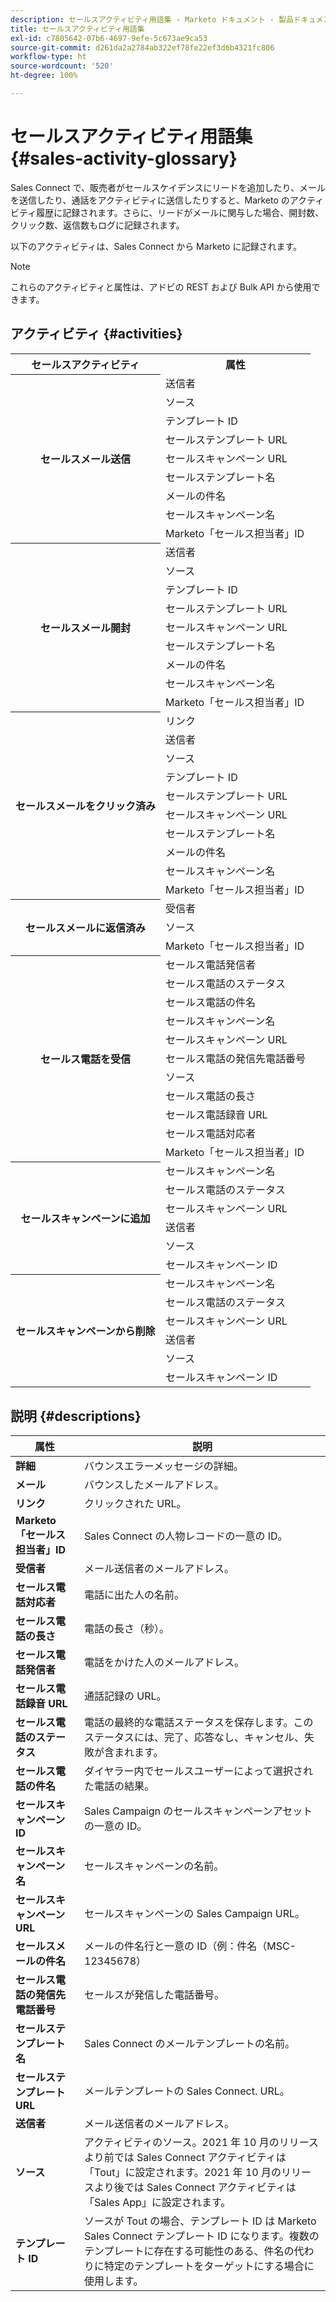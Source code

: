```yaml
---
description: セールスアクティビティ用語集 - Marketo ドキュメント - 製品ドキュメント
title: セールスアクティビティ用語集
exl-id: c7805642-07b6-4697-9efe-5c673ae9ca53
source-git-commit: d261da2a2784ab322ef78fe22ef3d6b4321fc806
workflow-type: ht
source-wordcount: '520'
ht-degree: 100%

---
```


# セールスアクティビティ用語集 {#sales-activity-glossary}

Sales Connect で、販売者がセールスケイデンスにリードを追加したり、メールを送信したり、通話をアクティビティに送信したりすると、Marketo のアクティビティ履歴に記録されます。さらに、リードがメールに関与した場合、開封数、クリック数、返信数もログに記録されます。

以下のアクティビティは、Sales Connect から Marketo に記録されます。

>[!NOTE]
>
>これらのアクティビティと属性は、アドビの REST および Bulk API から使用できます。

## アクティビティ {#activities}

<table>
 <tr>
  <th>セールスアクティビティ</th>
  <th>属性</th>
 </tr>
 <tr>
  <th rowspan="9">セールスメール送信</th>
  <td>送信者</td>
 </tr>
 <tr>
  <td>ソース</td>
 </tr>
 <tr>
  <td>テンプレート ID</td>
 </tr>
 <tr>
  <td>セールステンプレート URL</td>
 </tr>
 <tr>
  <td>セールスキャンペーン URL</td>
 </tr>
 <tr>
  <td>セールステンプレート名</td>
 </tr>
 <tr>
  <td>メールの件名</td>
 </tr>
 <tr>
  <td>セールスキャンペーン名</td>
 </tr>
 <tr>
  <td>Marketo「セールス担当者」ID</td>
 </tr>
 <tr>
  <th rowspan="9">セールスメール開封</th>
  <td>送信者</td>
 </tr>
 <tr>
  <td>ソース</td>
 </tr>
 <tr>
  <td>テンプレート ID</td>
 </tr>
 <tr>
  <td>セールステンプレート URL</td>
 </tr>
 <tr>
  <td>セールスキャンペーン URL</td>
 </tr>
 <tr>
  <td>セールステンプレート名</td>
 </tr>
 <tr>
  <td>メールの件名</td>
 </tr>
 <tr>
  <td>セールスキャンペーン名</td>
 </tr>
 <tr>
  <td>Marketo「セールス担当者」ID</td>
 </tr>
 <tr>
  <th rowspan="10">セールスメールをクリック済み</th>
  <td>リンク</td>
 </tr>
 <tr>
  <td>送信者</td>
 </tr>
 <tr>
  <td>ソース</td>
 </tr>
 <tr>
  <td>テンプレート ID</td>
 </tr>
 <tr>
  <td>セールステンプレート URL</td>
 </tr>
 <tr>
  <td>セールスキャンペーン URL</td>
 </tr>
 <tr>
  <td>セールステンプレート名</td>
 </tr>
 <tr>
  <td>メールの件名</td>
 </tr>
 <tr>
  <td>セールスキャンペーン名</td>
 </tr>
 <tr>
  <td>Marketo「セールス担当者」ID</td>
 </tr>
<tr>
  <th rowspan="3">セールスメールに返信済み</th>
  <td>受信者</td>
 </tr>
 <tr>
  <td>ソース</td>
 </tr>
 <tr>
  <td>Marketo「セールス担当者」ID</td>
 </tr>
 <tr>
  <th rowspan="11">セールス電話を受信</th>
  <td>セールス電話発信者</td>
 </tr>
 <tr>
  <td>セールス電話のステータス</td>
 </tr>
 <tr>
  <td>セールス電話の件名</td>
 </tr>
 <tr>
  <td>セールスキャンペーン名</td>
 </tr>
 <tr>
  <td>セールスキャンペーン URL</td>
 </tr>
 <tr>
  <td>セールス電話の発信先電話番号</td>
 </tr>
 <tr>
  <td>ソース</td>
 </tr>
 <tr>
  <td>セールス電話の長さ</td>
 </tr>
 <tr>
  <td>セールス電話録音 URL</td>
 </tr>
  <tr>
  <td>セールス電話対応者</td>
 </tr>
 <tr>
  <td>Marketo「セールス担当者」ID</td>
 </tr>
 <tr>
  <th rowspan="6">セールスキャンペーンに追加</th>
  <td>セールスキャンペーン名</td>
 </tr>
 <tr>
  <td>セールス電話のステータス</td>
 </tr>
 <tr>
  <td>セールスキャンペーン URL</td>
 </tr>
 <tr>
  <td>送信者</td>
 </tr>
 <tr>
  <td>ソース</td>
 </tr>
 <tr>
  <td>セールスキャンペーン ID</td>
 </tr>
 <tr>
  <th rowspan="6">セールスキャンペーンから削除</th>
  <td>セールスキャンペーン名</td>
 </tr>
 <tr>
  <td>セールス電話のステータス</td>
 </tr>
 <tr>
  <td>セールスキャンペーン URL</td>
 </tr>
 <tr>
  <td>送信者</td>
 </tr>
 <tr>
  <td>ソース</td>
 </tr>
 <tr>
  <td>セールスキャンペーン ID</td>
 </tr>
</table>

## 説明 {#descriptions}

<table> 
 <tr>
  <th>属性</th>
  <th>説明</th>
 </tr>
 <tbody> 
 <tr> 
   <td><strong>詳細</strong></td> 
   <td>バウンスエラーメッセージの詳細。</td> 
  </tr> 
  <tr> 
   <td><strong>メール</strong></td> 
   <td>バウンスしたメールアドレス。</td> 
  </tr> 
  <tr> 
   <td><strong>リンク</strong></td> 
   <td>クリックされた URL。</td> 
  </tr> 
  <tr> 
   <td><strong>Marketo「セールス担当者」ID</strong></td> 
   <td>Sales Connect の人物レコードの一意の ID。</td> 
  </tr> 
  <tr> 
   <td><strong>受信者</strong></td> 
   <td>メール送信者のメールアドレス。</td> 
  </tr>
  <tr> 
   <td><strong>セールス電話対応者</strong></td> 
   <td>電話に出た人の名前。</td> 
  </tr>
  <tr> 
   <td><strong>セールス電話の長さ</strong></td> 
   <td>電話の長さ（秒）。</td> 
  </tr>
  <tr> 
   <td><strong>セールス電話発信者</strong></td> 
   <td>電話をかけた人のメールアドレス。</td> 
  </tr>
  <tr> 
   <td><strong>セールス電話録音 URL</strong></td> 
   <td>通話記録の URL。</td> 
  </tr>
  <tr> 
   <td><strong>セールス電話のステータス</strong></td> 
   <td>電話の最終的な電話ステータスを保存します。このステータスには、完了、応答なし、キャンセル、失敗が含まれます。</td> 
  </tr>
  <tr> 
   <td><strong>セールス電話の件名</strong></td> 
   <td>ダイヤラー内でセールスユーザーによって選択された電話の結果。</td> 
  </tr>
  <tr> 
   <td><strong>セールスキャンペーン ID</strong></td> 
   <td>Sales Campaign のセールスキャンペーンアセットの一意の ID。</td> 
  </tr>
  <tr> 
   <td><strong>セールスキャンペーン名</strong></td> 
   <td>セールスキャンペーンの名前。</td> 
  </tr>
  <tr> 
   <td><strong>セールスキャンペーン URL</strong></td> 
   <td>セールスキャンペーンの Sales Campaign URL。</td> 
  </tr>
  <tr> 
   <td><strong>セールスメールの件名</strong></td> 
   <td>メールの件名行と一意の ID（例：件名（MSC-12345678）</td> 
  </tr>
  <tr> 
   <td><strong>セールス電話の発信先電話番号</strong></td> 
   <td>セールスが発信した電話番号。</td> 
  </tr>
  <tr> 
   <td><strong>セールステンプレート名</strong></td> 
   <td>Sales Connect のメールテンプレートの名前。</td> 
  </tr>
  <tr> 
   <td><strong>セールステンプレート URL</strong></td> 
   <td>メールテンプレートの Sales Connect. URL。</td> 
  </tr>
  <tr> 
   <td><strong>送信者</strong></td>
   <td>メール送信者のメールアドレス。</td> 
  </tr> 
  <tr> 
   <td><strong>ソース</strong></td> 
   <td>アクティビティのソース。2021 年 10 月のリリースより前では Sales Connect アクティビティは「Tout」に設定されます。2021 年 10 月のリリースより後では Sales Connect アクティビティは「Sales App」に設定されます。</td>
  </tr> 
  <tr> 
   <td><strong>テンプレート ID</strong></td> 
   <td>ソースが Tout の場合、テンプレート ID は Marketo Sales Connect テンプレート ID になります。複数のテンプレートに存在する可能性のある、件名の代わりに特定のテンプレートをターゲットにする場合に使用します。
</td> 
  </tr> 
 </tbody> 
</table>
